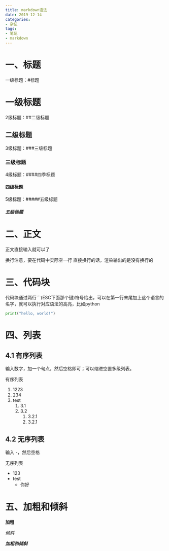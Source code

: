 ```yaml
---
title: markdown语法
date: 2019-12-14
categories: 
- 杂记
tags:
- 笔记
- markdown
---
```

# 一、标题
一级标题：#标题
# 一级标题
2级标题：##二级标题
## 二级标题
3级标题：###三级标题
### 三级标题
4级标题：####四季标题
#### 四级标题
5级标题：#####五级标题
##### 五级标题

# 二、正文
正文直接输入就可以了

换行注意，要在代码中实际空一行
直接换行的话，渲染输出的是没有换行的

# 三、代码块
代码块通过两行```(ESC下面那个键)符号给出，可以在第一行末尾加上这个语言的名字，就可以执行对应语法的高亮，比如python


```python
print("hello, world!")
```

# 四、列表
## 4.1 有序列表
输入数字，加一个句点，然后空格即可；可以缩进空置多级列表。

有序列表
1. 1223
2. 234
3. test
   1. 3.1
   2. 3.2
      1. 3.2.1 
      2. 3.2.1 
## 4.2 无序列表
输入 -，然后空格

无序列表
- 123
- test
  - 你好

# 五、加粗和倾斜

**加粗**

*倾斜*

***加粗和倾斜***
